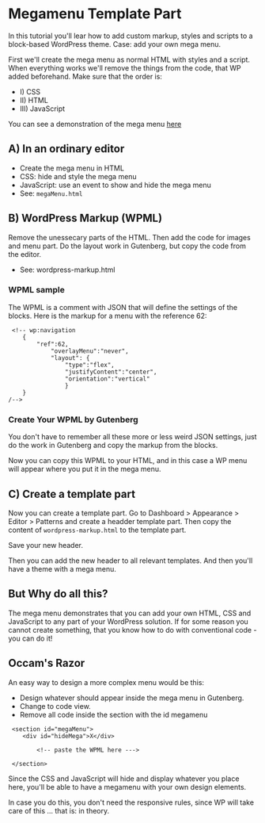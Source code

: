 # Megamenu Template Part

In this tutorial you'll lear how to add custom markup, styles and scripts to a block-based WordPress theme. Case: add your own mega menu.

First we'll create the mega menu as normal HTML with styles and a script. When everything works we'll remove the things from the code, that WP added beforehand. Make sure that the order is:

* I) CSS
* II) HTML
* III) JavaScript

You can see a demonstration of the mega menu [here](https://thoth.dk/index.php/2024/01/17/mega-menu-2/)

## A) In an ordinary editor 

* Create the mega menu in HTML
* CSS: hide and style the mega menu
* JavaScript: use an event to show and hide the mega menu
* See: `megaMenu.html`

## B) WordPress Markup (WPML)

Remove the unessecary parts of the HTML. Then add the code for images and menu part. Do the layout work in Gutenberg, but copy the code from the editor.

* See: wordpress-markup.html

### WPML sample

The WPML is a comment with JSON that will define the settings of the blocks. Here is the markup for a menu with the reference 62:

~~~~
 <!-- wp:navigation 
    {
        "ref":62,
            "overlayMenu":"never",
            "layout": {
                "type":"flex",
                "justifyContent":"center",
                "orientation":"vertical"
                }
    } 
/-->
~~~~

### Create Your WPML by Gutenberg

You don't have to remember all these more or less weird JSON settings, just do the work in Gutenberg and copy the markup from the blocks.

Now you can copy this WPML to your HTML, and in this case a WP menu will appear where you put it in the mega menu.

## C) Create a template part 

Now you can create a template part. Go to Dashboard > Appearance > Editor > Patterns and create a headder template part. Then copy the content of `wordpress-markup.html` to the template part. 

Save your new header.

Then you can add the new header to all relevant templates. And then you'll have a theme with a mega menu.

## But Why do all this?

The mega menu demonstrates that you can add your own HTML, CSS and JavaScript to any part of your WordPress solution. If for some reason you cannot create something, that you know how to do with conventional code - you can do it!

## Occam's Razor

An easy way to design a more complex menu would be this:

* Design whatever should appear inside the mega menu in Gutenberg.
* Change to code view.
* Remove all code inside the section with the id megamenu

~~~~
 <section id="megaMenu">
    <div id="hideMega">X</div>    

        <!-- paste the WPML here --->
   
 </section>
~~~~

Since the CSS and JavaScript will hide and display whatever you place here, you'll be able to have a megamenu with your own design elements.

In case you do this, you don't need the responsive rules, since WP will take care of this ... that is: in theory.